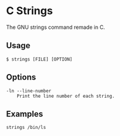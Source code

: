 # C Strings

The GNU strings command remade in C.

## Usage

```
$ strings [FILE] [OPTION]
```

## Options

```
-ln --line-number
    Print the line number of each string.
```

## Examples

```
strings /bin/ls
```
